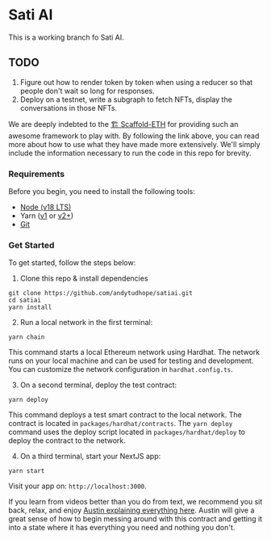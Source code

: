 # Sati AI

This is a working branch fo Sati AI.

## TODO

1. Figure out how to render token by token when using a reducer so that people don't wait so long for responses.
2. Deploy on a testnet, write a subgraph to fetch NFTs, display the conversations in those NFTs.

We are deeply indebted to the [🏗 Scaffold-ETH](https://github.com/scaffold-eth/scaffold-eth-2/) for providing such an awesome framework to play with. By following the link above, you can read more about how to use what they have made more extensively. We'll simply include the information necessary to run the code in this repo for brevity.

### Requirements

Before you begin, you need to install the following tools:

- [Node (v18 LTS)](https://nodejs.org/en/download/)
- Yarn ([v1](https://classic.yarnpkg.com/en/docs/install/) or [v2+](https://yarnpkg.com/getting-started/install))
- [Git](https://git-scm.com/downloads)

### Get Started

To get started, follow the steps below:

1. Clone this repo & install dependencies

```
git clone https://github.com/andytudhope/satiai.git
cd satiai
yarn install
```

2. Run a local network in the first terminal:

```
yarn chain
```

This command starts a local Ethereum network using Hardhat. The network runs on your local machine and can be used for testing and development. You can customize the network configuration in `hardhat.config.ts`.

3. On a second terminal, deploy the test contract:

```
yarn deploy
```

This command deploys a test smart contract to the local network. The contract is located in `packages/hardhat/contracts`. The `yarn deploy` command uses the deploy script located in `packages/hardhat/deploy` to deploy the contract to the network.

4. On a third terminal, start your NextJS app:

```
yarn start
```

Visit your app on: `http://localhost:3000`.

If you learn from videos better than you do from text, we recommend you sit back, relax, and enjoy [Austin explaining everything here](https://youtu.be/98gMdk5oWmc). Austin will give a great sense of how to begin messing around with this contract and getting it into a state where it has everything you need and nothing you don't.